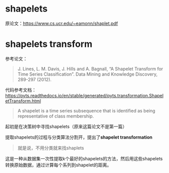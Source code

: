 # shapelets

原论文：https://www.cs.ucr.edu/~eamonn/shaplet.pdf





# shapelets transform

参考论文：

>J. Lines, L. M. Davis, J. Hills and A. Bagnall, “A Shapelet Transform for Time Series Classification”. Data Mining and Knowledge Discovery, 289-297 (2012).



代码参考文档：https://pyts.readthedocs.io/en/stable/generated/pyts.transformation.ShapeletTransform.html

> A shapelet is a time series subsequence that is identified as being representative of class membership.

起初是在决策树中寻找shapelets（原来这篇论文不是第一篇）

提取shapelets的过程与分类算法分割开，提出了**shapelet transformation**

> 就是说，不用分类就来找shaplets

这是一种从数据集一次性提取k个最好的shapelets的方法，然后用这些shapelets转换原始数据，通过计算每个系列到shapelet的距离。

